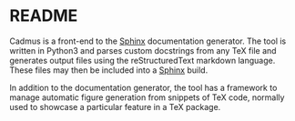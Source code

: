 # README

Cadmus is a front-end to the [Sphinx](http://www.sphinx-doc.org/en/stable/) documentation generator. The tool is written in Python3 and parses custom docstrings from any TeX file and generates output files using the reStructuredText markdown language. These files may then be included into a [Sphinx](http://www.sphinx-doc.org/en/stable/) build.

In addition to the documentation generator, the tool has a framework to manage automatic figure generation from snippets of TeX code, normally used to showcase a particular feature in a TeX package.
